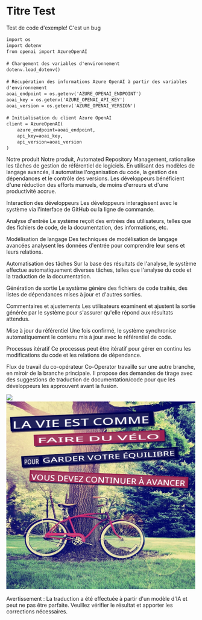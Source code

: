 # Titre Test


Test de code d'exemple! C'est un bug
```
import os
import dotenv
from openai import AzureOpenAI

# Chargement des variables d'environnement
dotenv.load_dotenv()

# Récupération des informations Azure OpenAI à partir des variables d'environnement
aoai_endpoint = os.getenv('AZURE_OPENAI_ENDPOINT')
aoai_key = os.getenv('AZURE_OPENAI_API_KEY')
aoai_version = os.getenv('AZURE_OPENAI_VERSION')

# Initialisation du client Azure OpenAI
client = AzureOpenAI(
    azure_endpoint=aoai_endpoint,
    api_key=aoai_key,
    api_version=aoai_version
)
```

Notre produit
Notre produit, Automated Repository Management, rationalise les tâches de gestion de référentiel de logiciels. En utilisant des modèles de langage avancés, il automatise l'organisation du code, la gestion des dépendances et le contrôle des versions. Les développeurs bénéficient d'une réduction des efforts manuels, de moins d'erreurs et d'une productivité accrue.

Interaction des développeurs
Les développeurs interagissent avec le système via l'interface de GitHub ou la ligne de commande.

Analyse d'entrée
Le système reçoit des entrées des utilisateurs, telles que des fichiers de code, de la documentation, des informations, etc.

Modélisation de langage
Des techniques de modélisation de langage avancées analysent les données d'entrée pour comprendre leur sens et leurs relations.

Automatisation des tâches
Sur la base des résultats de l'analyse, le système effectue automatiquement diverses tâches, telles que l'analyse du code et la traduction de la documentation.

Génération de sortie
Le système génère des fichiers de code traités, des listes de dépendances mises à jour et d'autres sorties.

Commentaires et ajustements
Les utilisateurs examinent et ajustent la sortie générée par le système pour s'assurer qu'elle répond aux résultats attendus.

Mise à jour du référentiel
Une fois confirmé, le système synchronise automatiquement le contenu mis à jour avec le référentiel de code.

Processus itératif
Ce processus peut être itératif pour gérer en continu les modifications du code et les relations de dépendance.

Flux de travail du co-opérateur
Co-Operator travaille sur une autre branche, en miroir de la branche principale. Il propose des demandes de tirage avec des suggestions de traduction de documentation/code pour que les développeurs les approuvent avant la fusion.






![](https://upload.wikimedia.org/wikipedia/commons/thumb/7/77/Google_Images_2015_logo.svg/1200px-Google_Images_2015_logo.svg.png)
![](./translated_images/bicycle.e5987a077c36459b31452b5f6322a930fe95440ab29aeb9c7cbea92148cbe694.fr.png)


Avertissement : La traduction a été effectuée à partir d'un modèle d'IA et peut ne pas être parfaite. Veuillez vérifier le résultat et apporter les corrections nécessaires.